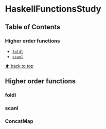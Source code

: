 # HaskellFunctionsStudy

## Table of Contents

### Higher order functions
* [`foldl`](#foldl)
* [`scanl`](#scanl)

[⬆ back to top](#table-of-contents)
## Higher order functions

### foldl

### scanl

### ConcatMap 

